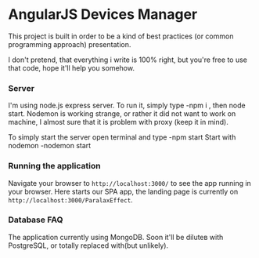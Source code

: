 # AngularJS Devices Manager

This project is built in order to be a kind of best practices (or common programming approach) presentation.

I don't pretend, that everything i write is 100% right, but you're free to use that code, hope it'll help you somehow.

### Server

I'm using node.js express server. To run it, simply type -npm i , then node start.
Nodemon is working strange, or rather it did not want to work on machine, I almost sure that it is problem with proxy (keep it in mind).

To simply start the server open terminal and type -npm start 
Start with nodemon -nodemon start

### Running the application

Navigate your browser to `http://localhost:3000/` to see the app running in your browser. Here starts our SPA app, the landing page is currently on `http://localhost:3000/ParalaxEffect`.

### Database FAQ

The application currently using MongoDB. Soon it'll be diluteв with PostgreSQL, or totally replaced with(but unlikely).
